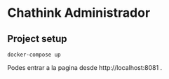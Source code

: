 # Chathink Administrador

## Project setup
```
docker-compose up
```
Podes entrar a la pagina desde http://localhost:8081 .
